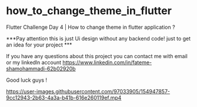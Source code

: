 # how_to_change_theme_in_flutter

Flutter Challenge Day 4 | How to change theme in flutter application ?

***Pay attention this is just Ui design without any backend code! just to get an idea for your project ***

If you have any questions about this project you can contact me with email or my linkedln account https://www.linkedin.com/in/fateme-shamohammadi-62b02920b

Good luck guys !

https://user-images.githubusercontent.com/97033905/154947857-9cc12943-2b63-4a3a-b41b-616e260119ef.mp4

